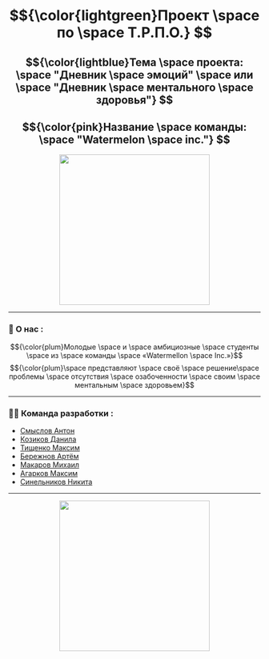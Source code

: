 <div align = "center">
  
# $${\color{lightgreen}Проект \space по \space Т.Р.П.О.} $$ 
## $${\color{lightblue}Тема \space проекта: \space "Дневник \space эмоций" \space или \space "Дневник \space ментального \space здоровья"} $$  
## $${\color{pink}Название \space команды: \space "Watermelon \space inc."} $$

<img src = "https://www.pngmart.com/files/3/Watermelon-PNG-File.png" width = "300">
</div>

---

### :space_invader: О нас :
$${\color{plum}Молодые \space и \space амбициозные \space студенты \space из \space команды \space «Watermellon \space Inc.»}$$
$${\color{plum}\space представляют \space своё \space решение\space проблемы \space отсутствия \space озабоченности \space своим \space ментальным \space здоровьем}$$


---

### :man_technologist: Команда разработки :
  - [Смыслов Антон](https://vk.com/anthony_winchester)
  - [Козиков Данила](https://vk.com/id263636221)
  - [Тищенко Максим](https://vk.com/ky3enbka)
  - [Бережнов Артём](https://vk.com/frisx2hell)
  - [Макаров Михаил](https://vk.com/triilnb)
  - [Агарков Максим](https://vk.com/mak7u)
  - [Синельников Никита](https://vk.com/fowax)

---

<div align = "center">
<img src = "https://www.pngmart.com/files/8/Watermelon-PNG-Download-Image.png"] width = "300">
</div>
